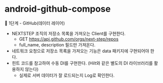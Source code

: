 # android-github-compose

🚀 1단계 - GitHub(데이터 레이어)
- NEXTSTEP 조직의 저장소 목록을 가져오는 Client를 구현한다.
  - GET https://api.github.com/orgs/next-step/repos
  - full_name, description 필드만 가져온다.
- 네트워크 요청으로 저장소 목록을 가져오는 기능은 data 패키지에 구현되어야 한다.
- 힌트 코드를 참고하여 수동 DI를 구현한다. (Hilt와 같은 별도의 DI 라이브러리를 활용하지 않는다)
  - 실제로 서버 데이터가 잘 로드되는지 Log로 확인한다.
